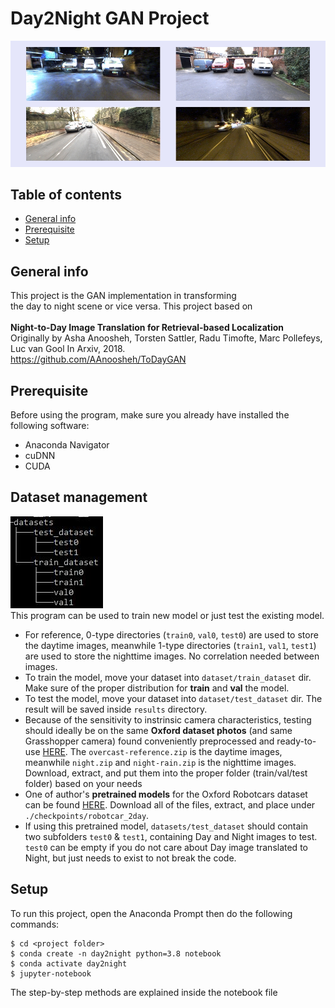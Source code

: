 # Day2Night GAN Project
<img src="./src/title.jpg" width="1000">

## Table of contents
* [General info](#general-info)
* [Prerequisite](#prerequisite)
* [Setup](#setup)

## General info
This project is the GAN implementation in transforming <br>
the day to night scene or vice versa. This project based on <br><br>
**Night-to-Day Image Translation for Retrieval-based Localization** <br>
Originally by Asha Anoosheh, Torsten Sattler, Radu Timofte, Marc Pollefeys, 
Luc van Gool In Arxiv, 2018. <br>
https://github.com/AAnoosheh/ToDayGAN <br>
	
## Prerequisite
Before using the program, make sure you already have 
installed the following software:
* Anaconda Navigator
* cuDNN
* CUDA

## Dataset management
<img src="./src/dataset_tree.JPG"><br>
This program can be used to train new model or just test the existing model.<br> 
* For reference, 0-type directories (`train0`, `val0`, `test0`) are used to store the daytime images, meanwhile 1-type directories (`train1`, `val1`, `test1`) are used to store the nighttime images. No correlation needed between images. <br>
* To train the model, move your dataset into `dataset/train_dataset` dir. Make sure of the proper distribution for **train** and **val** the model. <br>
* To test the model, move your dataset into `dataset/test_dataset` dir. The result will be saved inside `results` directory. <br>
* Because of the sensitivity to instrinsic camera characteristics, testing should ideally be on the same **Oxford dataset photos** (and same Grasshopper camera) found conveniently preprocessed and ready-to-use [HERE](https://data.ciirc.cvut.cz/public/projects/2020VisualLocalization/RobotCar-Seasons/images/). The `overcast-reference.zip` is the daytime images, meanwhile `night.zip` and `night-rain.zip` is the nighttime images. Download, extract, and put them into the proper folder (train/val/test folder) based on your needs<br>
* One of author's **pretrained models** for the Oxford Robotcars dataset can be found [HERE](https://www.dropbox.com/s/mwqfbs19cptrej6/2DayGAN_Checkpoint150.zip?dl=0). Download all of the files, extract, and place under `./checkpoints/robotcar_2day`.
* If using this pretrained model, `datasets/test_dataset` should contain two subfolders `test0` & `test1`, containing Day and Night images to test. `test0` can be empty if you do not care about Day image translated to Night, but just needs to exist to not break the code.


## Setup
To run this project, open the Anaconda Prompt then 
do the following commands:

```
$ cd <project folder>
$ conda create -n day2night python=3.8 notebook
$ conda activate day2night
$ jupyter-notebook
```
The step-by-step methods are explained inside the notebook file


